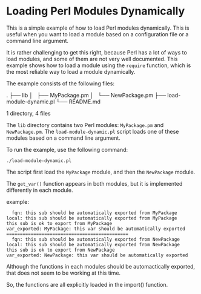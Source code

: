 
Loading Perl Modules Dynamically
================================

This is a simple example of how to load Perl modules dynamically. This is useful when you want to load a module based on a configuration file or a command line argument.

It is rather challenging to get this right, because Perl has a lot of ways to load modules, and some of them are not very well documented. 
This example shows how to load a module using the `require` function, which is the most reliable way to load a module dynamically.

The example consists of the following files:

.
├── lib
│   ├── MyPackage.pm
│   └── NewPackage.pm
├── load-module-dynamic.pl
└── README.md

1 directory, 4 files

The `lib` directory contains two Perl modules: `MyPackage.pm` and `NewPackage.pm`. 
The `load-module-dynamic.pl` script loads one of these modules based on a command line argument.

To run the example, use the following command:

```text
./load-module-dynamic.pl 
```

The script first load the `MyPackage` module, and then the `NewPackage` module.

The `get_var()` function appears in both modules, but it is implemented differently in each module.

example:

```text
  fqn: this sub should be automatically exported from MyPackage
local: this sub should be automatically exported from MyPackage
this sub is ok to export from MyPackage
var_exported: MyPackage: this var should be automatically exported
=============================================
  fqn: this sub should be automatically exported from NewPackage
local: this sub should be automatically exported from NewPackage
this sub is ok to export from NewPackage
var_exported: NewPackage: this var should be automatically exported
```

Although the functions in each modules should be automactically exported, that does not seem to be working at this time.

So, the functions are all explicitly loaded in the import() function.


